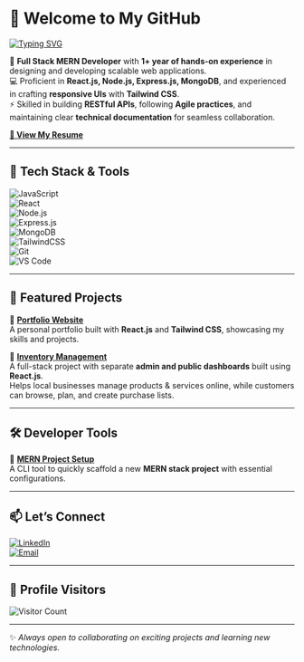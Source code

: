 # 👋 Welcome to My GitHub  

[![Typing SVG](https://readme-typing-svg.herokuapp.com?font=Fira+Code&size=24&pause=1000&color=00C4FF&width=600&lines=Full+Stack+MERN+Developer;React.js+%7C+Node.js+%7C+Express.js+%7C+MongoDB;Building+Scalable+Web+Applications;Open+to+Collaboration+%26+Learning)](https://git.io/typing-svg)  

🚀 **Full Stack MERN Developer** with **1+ year of hands-on experience** in designing and developing scalable web applications.  
💻 Proficient in **React.js, Node.js, Express.js, MongoDB**, and experienced in crafting **responsive UIs** with **Tailwind CSS**.  
⚡ Skilled in building **RESTful APIs**, following **Agile practices**, and maintaining clear **technical documentation** for seamless collaboration.  

**[📑 View My Resume](https://portfolio-eight-kappa-17.vercel.app/resume.pdf)**  

---

## 💼 Tech Stack & Tools  

![JavaScript](https://img.shields.io/badge/JavaScript-F7DF1E?style=for-the-badge&logo=javascript&logoColor=black)  
![React](https://img.shields.io/badge/React-20232A?style=for-the-badge&logo=react&logoColor=61DAFB)  
![Node.js](https://img.shields.io/badge/Node.js-43853D?style=for-the-badge&logo=node-dot-js&logoColor=white)  
![Express.js](https://img.shields.io/badge/Express.js-000000?style=for-the-badge&logo=express&logoColor=white)  
![MongoDB](https://img.shields.io/badge/MongoDB-4EA94B?style=for-the-badge&logo=mongodb&logoColor=white)  
![TailwindCSS](https://img.shields.io/badge/Tailwind_CSS-38B2AC?style=for-the-badge&logo=tailwind-css&logoColor=white)  
![Git](https://img.shields.io/badge/Git-F05032?style=for-the-badge&logo=git&logoColor=white)  
![VS Code](https://img.shields.io/badge/VS_Code-0078D4?style=for-the-badge&logo=visual-studio-code&logoColor=white)  

---

## 🌟 Featured Projects  

📌 **[Portfolio Website](https://portfolio-eight-kappa-17.vercel.app/)**  
A personal portfolio built with **React.js** and **Tailwind CSS**, showcasing my skills and projects.  

📌 **[Inventory Management](link-to-project)**  
A full-stack project with separate **admin and public dashboards** built using **React.js**.  
Helps local businesses manage products & services online, while customers can browse, plan, and create purchase lists.  

---

## 🛠️ Developer Tools  

🔧 **[MERN Project Setup](https://github.com/roushankumar2001/mern_project_creator)**  
A CLI tool to quickly scaffold a new **MERN stack project** with essential configurations.  

---


## 📫 Let’s Connect  

[![LinkedIn](https://img.shields.io/badge/LinkedIn-0A66C2?style=for-the-badge&logo=linkedin&logoColor=white)](https://www.linkedin.com/in/roushan-kumar-764b691b4/)  
[![Email](https://img.shields.io/badge/Email-D14836?style=for-the-badge&logo=gmail&logoColor=white)](mailto:roushan.fs.dev@gmail.com)  

---

## 👀 Profile Visitors  

![Visitor Count](https://komarev.com/ghpvc/?username=roushankumar2001&color=blue&style=for-the-badge)  

---

✨ *Always open to collaborating on exciting projects and learning new technologies.*
